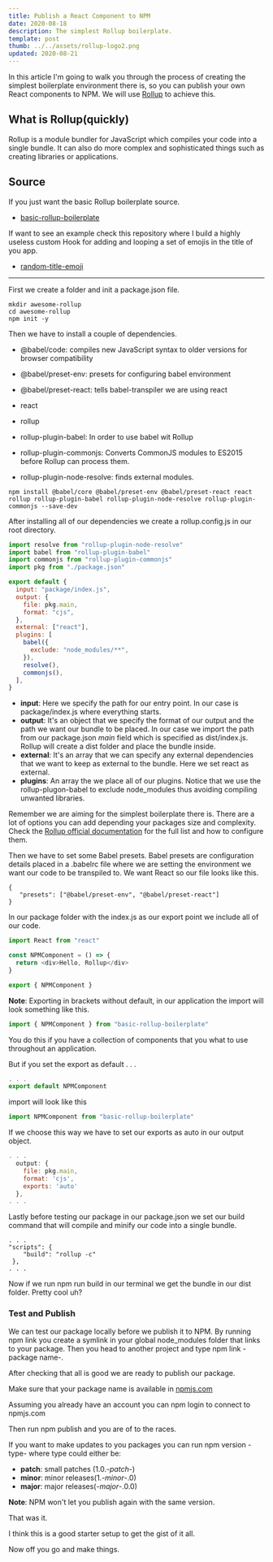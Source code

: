 ```yaml
---
title: Publish a React Component to NPM
date: 2020-08-18
description: The simplest Rollup boilerplate.
template: post
thumb: ../../assets/rollup-logo2.png
updated: 2020-08-21
---
```


In this article I'm going to walk you through the process of creating the simplest boilerplate environment there is, so you can publish your own React components to NPM. We will use [Rollup](https://rollupjs.org/guide/en/) to achieve this.

## What is Rollup(quickly)

Rollup is a module bundler for JavaScript which compiles your code into a single bundle. It can also do more complex and sophisticated things such as creating libraries or applications.

## Source

If you just want the basic Rollup boilerplate source.

- [basic-rollup-boilerplate](https://github.com/raptisj/basic-rollup-boilerplate)

If want to see an example check this repository where I build a highly useless custom Hook for adding and looping a set of emojis in the title of you app.

- [random-title-emoji](https://github.com/raptisj/random-title-emoji)

<hr />

First we create a folder and init a <span class="highlight-in-text">package.json</span> file.

```
mkdir awesome-rollup
cd awesome-rollup
npm init -y
```

Then we have to install a couple of dependencies.

- <span class="highlight-in-text">@babel/code</span>: compiles new JavaScript syntax to older versions for browser compatibility

- <span class="highlight-in-text">@babel/preset-env</span>: presets for configuring babel environment

- <span class="highlight-in-text">@babel/preset-react</span>: tells babel-transpiler we are using react

- <span class="highlight-in-text">react</span>

- <span class="highlight-in-text">rollup</span>

- <span class="highlight-in-text">rollup-plugin-babel</span>: In order to use babel wit Rollup

- <span class="highlight-in-text">rollup-plugin-commonjs</span>: Converts CommonJS modules to ES2015 before Rollup can process them.

- <span class="highlight-in-text">rollup-plugin-node-resolve</span>: finds external modules.

```
npm install @babel/core @babel/preset-env @babel/preset-react react rollup rollup-plugin-babel rollup-plugin-node-resolve rollup-plugin-commonjs --save-dev
```

After installing all of our dependencies we create a <span class="highlight-in-text">rollup.config.js</span> in our root directory.

```javascript
import resolve from "rollup-plugin-node-resolve"
import babel from "rollup-plugin-babel"
import commonjs from "rollup-plugin-commonjs"
import pkg from "./package.json"

export default {
  input: "package/index.js",
  output: {
    file: pkg.main,
    format: "cjs",
  },
  external: ["react"],
  plugins: [
    babel({
      exclude: "node_modules/**",
    }),
    resolve(),
    commonjs(),
  ],
}
```

- **input**: Here we specify the path for our entry point. In our case is <span class="highlight-in-text">package/index.js</span> where everything starts.
- **output**: It's an object that we specify the format of our output and the path we want our bundle to be placed. In our case we import the path from our <span class="highlight-in-text">package.json</span> _main_ field which is specified as <span class="highlight-in-text">dist/index.js</span>. Rollup will create a <span class="highlight-in-text">dist</span> folder and place the bundle inside.
- **external**: It's an array that we can specify any external dependencies that we want to keep as external to the bundle. Here we set <span class="highlight-in-text">react</span> as external.
- **plugins**: An array the we place all of our plugins. Notice that we use the <span class="highlight-in-text">rollup-plugon-babel</span> to exclude <span class="highlight-in-text">node_modules</span> thus avoiding compiling unwanted libraries.

Remember we are aiming for the simplest boilerplate there is. There are a lot of options you can add depending your packages size and complexity. Check the [Rollup official documentation](https://rollupjs.org/guide/en/#configuration-files) for the full list and how to configure them.

Then we have to set some Babel presets. Babel presets are configuration details placed in a <span class="highlight-in-text">.babelrc</span> file where we are setting the environment we want our code to be transpiled to. We want React so our file looks like this.

```
{
   "presets": ["@babel/preset-env", "@babel/preset-react"]
}
```

In our <span class="highlight-in-text">package</span> folder with the <span class="highlight-in-text">index.js</span> as our export point we include all of our code.

```javascript
import React from "react"

const NPMComponent = () => {
  return <div>Hello, Rollup</div>
}

export { NPMComponent }
```

**Note**: Exporting in brackets without default, in our application the import will look something like this.

```javascript
import { NPMComponent } from "basic-rollup-boilerplate"
```

You do this if you have a collection of components that you what to use throughout an application.

But if you set the export as default . . .

```javascript
. . .
export default NPMComponent
```

import will look like this

```javascript
import NPMComponent from "basic-rollup-boilerplate"
```

If we choose this way we have to set our exports as <span class="highlight-in-text">auto</span> in our output object.

```javascript
. . .
  output: {
    file: pkg.main,
    format: 'cjs',
    exports: 'auto'
  },
. . .
```

Lastly before testing our package in our <span class="highlight-in-text">package.json</span> we set our build command that will compile and minify our code into a single bundle.

```
. . .
"scripts": {
    "build": "rollup -c"
 },
. . .
```

Now if we run <span class="highlight-in-text">npm run build</span> in our terminal we get the bundle in our <span class="highlight-in-text">dist</span> folder.
Pretty cool uh?

### Test and Publish

We can test our package locally before we publish it to NPM.
By running <span class="highlight-in-text">npm link</span> you create a symlink in your global node_modules folder that links to your package. Then you head to another project and type <span class="highlight-in-text">npm link -package name-</span>.

After checking that all is good we are ready to publish our package.

Make sure that your package name is available in [npmjs.com](http://npmjs.com)

Assuming you already have an account you can <span class="highlight-in-text">npm login</span> to connect to <span class="highlight-in-text">npmjs.com</span>

Then run <span class="highlight-in-text">npm publish</span> and you are of to the races.

If you want to make updates to you packages you can run <span class="highlight-in-text">npm version -type-</span> where type could either be:

- **patch**: small patches (1.0.-_patch_-)
- **minor**: minor releases(1.-_minor_-.0)
- **major**: major releases(-_major_-.0.0)

**Note**: NPM won't let you publish again with the same version.

That was it.

I think this is a good starter setup to get the gist of it all.

Now off you go and make things.
